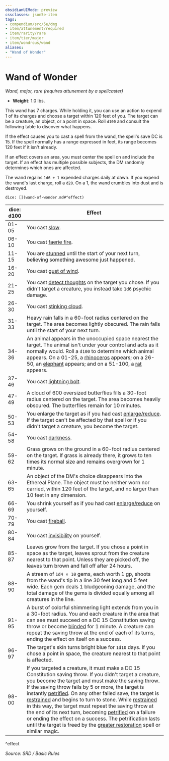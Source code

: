 ```yaml
---
obsidianUIMode: preview
cssclasses: json5e-item
tags:
- compendium/src/5e/dmg
- item/attunement/required
- item/rarity/rare
- item/tier/major
- item/wondrous/wand
aliases: 
- "Wand of Wonder"
---
```

# Wand of Wonder
*Wand, major, rare (requires attunement by a spellcaster)*  

- **Weight**: 1.0 lbs.

This wand has 7 charges. While holding it, you can use an action to expend 1 of its charges and choose a target within 120 feet of you. The target can be a creature, an object, or a point in space. Roll `d100` and consult the following table to discover what happens.

If the effect causes you to cast a spell from the wand, the spell's save DC is 15. If the spell normally has a range expressed in feet, its range becomes 120 feet if it isn't already.

If an effect covers an area, you must center the spell on and include the target. If an effect has multiple possible subjects, the DM randomly determines which ones are affected.

The wand regains `1d6 + 1` expended charges daily at dawn. If you expend the wand's last charge, roll a `d20`. On a 1, the wand crumbles into dust and is destroyed.

`dice: [](wand-of-wonder.md#^effect)`

| dice: d100 | Effect |
|------------|--------|
| 01-05 | You cast [slow](slow.md). |
| 06-10 | You cast [faerie fire](faerie-fire.md). |
| 11-15 | You are [stunned](Conditions.md#stunned) until the start of your next turn, believing something awesome just happened. |
| 16-20 | You cast [gust of wind](gust-of-wind.md). |
| 21-25 | You cast [detect thoughts](detect-thoughts.md) on the target you chose. If you didn't target a creature, you instead take `1d6` psychic damage. |
| 26-30 | You cast [stinking cloud](stinking-cloud.md). |
| 31-33 | Heavy rain falls in a 60-foot radius centered on the target. The area becomes lightly obscured. The rain falls until the start of your next turn. |
| 34-36 | An animal appears in the unoccupied space nearest the target. The animal isn't under your control and acts as it normally would. Roll a `d100` to determine which animal appears. On a 01-25, a [rhinoceros](rhinoceros.md) appears; on a 26-50, an [elephant](System%20Resources/DND%20Wiki/Bestiary/Beast/elephant.md) appears; and on a 51-100, a [rat](rat.md) appears. |
| 37-46 | You cast [lightning bolt](lightning-bolt.md). |
| 47-49 | A cloud of 600 oversized butterflies fills a 30-foot radius centered on the target. The area becomes heavily obscured. The butterflies remain for 10 minutes. |
| 50-53 | You enlarge the target as if you had cast [enlarge/reduce](enlarge-reduce.md). If the target can't be affected by that spell or if you didn't target a creature, you become the target. |
| 54-58 | You cast [darkness](darkness.md). |
| 59-62 | Grass grows on the ground in a 60-foot radius centered on the target. If grass is already there, it grows to ten times its normal size and remains overgrown for 1 minute. |
| 63-65 | An object of the DM's choice disappears into the Ethereal Plane. The object must be neither worn nor carried, within 120 feet of the target, and no larger than 10 feet in any dimension. |
| 66-69 | You shrink yourself as if you had cast [enlarge/reduce](enlarge-reduce.md) on yourself. |
| 70-79 | You cast [fireball](fireball.md). |
| 80-84 | You cast [invisibility](invisibility.md) on yourself. |
| 85-87 | Leaves grow from the target. If you chose a point in space as the target, leaves sprout from the creature nearest to that point. Unless they are picked off, the leaves turn brown and fall off after 24 hours. |
| 88-90 | A stream of `1d4 × 10` gems, each worth 1 gp, shoots from the wand's tip in a line 30 feet long and 5 feet wide. Each gem deals 1 bludgeoning damage, and the total damage of the gems is divided equally among all creatures in the line. |
| 91-95 | A burst of colorful shimmering light extends from you in a 30-foot radius. You and each creature in the area that can see must succeed on a DC 15 Constitution saving throw or become [blinded](Conditions.md#blinded) for 1 minute. A creature can repeat the saving throw at the end of each of its turns, ending the effect on itself on a success. |
| 96-97 | The target's skin turns bright blue for `1d10` days. If you chose a point in space, the creature nearest to that point is affected. |
| 98-00 | If you targeted a creature, it must make a DC 15 Constitution saving throw. If you didn't target a creature, you become the target and must make the saving throw. If the saving throw fails by 5 or more, the target is instantly [petrified](Conditions.md#petrified). On any other failed save, the target is [restrained](Conditions.md#restrained) and begins to turn to stone. While [restrained](Conditions.md#restrained) in this way, the target must repeat the saving throw at the end of its next turn, becoming [petrified](Conditions.md#petrified) on a failure or ending the effect on a success. The petrification lasts until the target is freed by the [greater restoration](greater-restoration.md) spell or similar magic. |
^effect

*Source: SRD / Basic Rules*